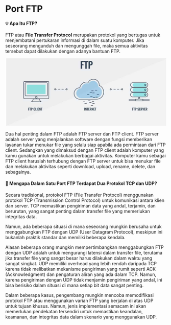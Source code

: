 # Port FTP

#### :bulb: Apa Itu FTP?
FTP atau **File Transfer Protocol** merupakan protokol yang bertugas untuk menjembatani pertukaran informasi di dalam suatu komputer. Jika seseorang mengunduh dan mengunggah file, maka semua aktivitas tersebut dapat dilakukan dengan adanya bantuan FTP.

![7 OSI Layer](./assets/ftp.jpg)

Dua hal penting dalam FTP adalah FTP server dan FTP client. FTP server adalah server yang menjalankan software dengan fungsi memberikan layanan tukar menukar file yang selalu siap apabila ada permintaan dari FTP client.
Sedangkan yang dimaksud dengan FTP client adalah komputer yang kamu gunakan untuk melakukan berbagai aktivitas. Komputer kamu sebagai FTP client haruslah terhubung dengan FTP server untuk bisa menukar file dan melakukan aktivitas seperti download, upload, rename, delete, dan sebagainya.

#### :memo: Mengapa Dalam Satu Port FTP Terdapat Dua Protokol TCP dan UDP?
Secara tradisional, protokol FTP (File Transfer Protocol) menggunakan protokol TCP (Transmission Control Protocol) untuk komunikasi antara klien dan server. TCP memastikan pengiriman data yang andal, terjamin, dan berurutan, yang sangat penting dalam transfer file yang memerlukan integritas data.

Namun, ada beberapa situasi di mana seseorang mungkin berusaha untuk menggabungkan FTP dengan UDP (User Datagram Protocol), meskipun ini bukanlah praktik standar dan memiliki beberapa kendala.

Alasan beberapa orang mungkin mempertimbangkan menggabungkan FTP dengan UDP adalah untuk mengurangi latensi dalam transfer file, terutama jika transfer file yang sangat besar harus dilakukan dalam waktu yang sangat singkat. UDP memiliki overhead yang lebih rendah daripada TCP karena tidak melibatkan mekanisme pengiriman yang rumit seperti ACK (Acknowledgment) dan pengaturan aliran yang ada dalam TCP. Namun, karena pengiriman dengan UDP tidak menjamin pengiriman yang andal, ini bisa berisiko dalam situasi di mana setiap bit data sangat penting.

Dalam beberapa kasus, pengembang mungkin mencoba memodifikasi protokol FTP atau menggunakan varian FTP yang berjalan di atas UDP untuk tujuan khusus. Namun, jenis implementasi semacam ini akan memerlukan pendekatan tersendiri untuk memastikan keandalan, keamanan, dan integritas data dalam skenario yang menggunakan UDP.

